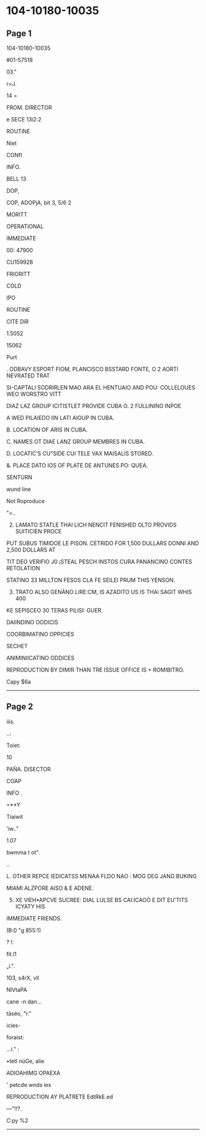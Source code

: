 # 104-10180-10035

## Page 1

104-10180-10035

#01-57518

03."

r=J.

14 =

FROM. DIRECTOR

e SECE 13i2:2

ROUTiNE

Niet

CONfI

INFO.

BELL 13

DOP,

COP, ADOPjA, bit 3, 5/6 2

MORITT

OPERATIONAL

IMMEDIATE

00: 47900

CU159928

FRIORITT

COLD

IPO

ROUTINE

CITE DiR

1.5052

15062

Purt

. ODBAVY ESPORT FIOM, PLANCISCO BSSTARD FONTE, O 2 AORTI NEVRATED TRAT

SI-CAPTALI SODRIRLEN MAO ARA EL HENTUAIO AND POU: COLLELOUES WEO WORSTRO VITT

DIAZ LAZ GROUP ICITISTLET PROVIDE CUBA O. 2 FULLININO INPOE

A WED PILAIEDO IIN LATI AIOUP IN CUBA.

B. LOCATION OF ARIS IN CUBA.

C. NAMES OT DIAE LANZ GROUP MEMBRES IN CUBA.

D. LOCATIC'S CU"SIDE CUI TELE VAX MAISALIS STORED.

&. PLACE DATO IOS OF PLATE DE ANTUNES PO: QUEA.

SENTURN

wund line

Not Roproduce

"=..

2. LAMATO STATLE THAI LICH NENCIT FENISHED OLTO PROVIDS SUITICIEN PROCE

PUT SUBUS TIMIDOE LE PISON. CETRIDO FOR 1,500 DULLARS DONNI AND 2,500 DOLLARS AT

TIT DEO VERIFIO J0 ¡STEAL PESCH INSTOS CURA PANANCINO CONTES RETOLATION

STATINO 33 MILLTON FESOS CLA FE SEILEI PRUM THIS YENSON.

3. TRATO ALSO GENÃNO LIRE:CM, IS AZADITO US IS THAi SAGIT WHIS 400

KE SEPISCEO 30 TERAS PiLISI: GUER.

DAIINDINO OODICIS

COORBIMATINO OPPICIES

SECHET

ANIMINIICATINO ODDICES

REPRODUCTION BY DIMIR THAN TRE ISSUE OFFICE IS + ROMIBITRO.

Capy $6a

---

## Page 2

iiis.

..:

Toiet:

10

PAÑA. DISECTOR

COAP

INFO .

=**Y

Tiaiwit

'iw.."

1.07

bwmma t ot".

..

L. OTHER REPCE IEDICATSS MENAA FLDO NAO : MOG DEG JANG BUKING

MIAMI ALZPORE AISO & E ADENE.

5. XE VIEH•APCVE SUCREE: DIAL LULSE BS CAI:ICAOÒ E DIT EU'TITS ICYATY HIS

IMMEDIATE FRIENDS.

(B:0 "g 855:1)

? !:

fit.l1

„і.".

103, s4rX, vll

NlVtaPA

cane -n dan...

táséo, "r."

icies-

foraist:

...i." :

•tetl nüGe, alie

ADIOAHIMG OPAEXA

' petcde.wnds ies

REPRODUCTION AY PLATRETE EdtRkE.ed

—"!!?.

C:py %2

---

